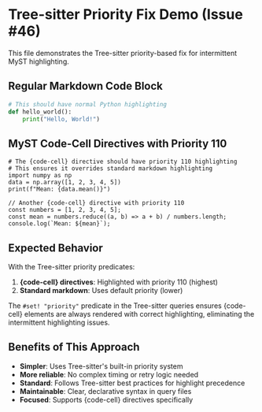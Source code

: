 # Tree-sitter Priority Fix Demo (Issue #46)

This file demonstrates the Tree-sitter priority-based fix for intermittent MyST highlighting.

## Regular Markdown Code Block

```python
# This should have normal Python highlighting
def hello_world():
    print("Hello, World!")
```

## MyST Code-Cell Directives with Priority 110

```{code-cell} python
# The {code-cell} directive should have priority 110 highlighting
# This ensures it overrides standard markdown highlighting
import numpy as np
data = np.array([1, 2, 3, 4, 5])
print(f"Mean: {data.mean()}")
```

```{code-cell} javascript
// Another {code-cell} directive with priority 110
const numbers = [1, 2, 3, 4, 5];
const mean = numbers.reduce((a, b) => a + b) / numbers.length;
console.log(`Mean: ${mean}`);
```

## Expected Behavior

With the Tree-sitter priority predicates:

1. **{code-cell} directives**: Highlighted with priority 110 (highest)
2. **Standard markdown**: Uses default priority (lower)

The `#set! "priority"` predicate in the Tree-sitter queries ensures {code-cell} elements are always rendered with correct highlighting, eliminating the intermittent highlighting issues.

## Benefits of This Approach

- **Simpler**: Uses Tree-sitter's built-in priority system
- **More reliable**: No complex timing or retry logic needed
- **Standard**: Follows Tree-sitter best practices for highlight precedence
- **Maintainable**: Clear, declarative syntax in query files
- **Focused**: Supports {code-cell} directives specifically